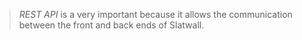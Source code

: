 >*REST API* is a very important because it allows the communication between the front and back ends of Slatwall.

